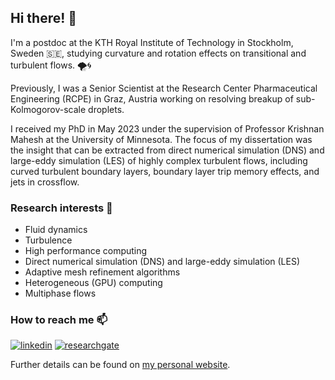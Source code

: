<!--
**morse129/morse129** is a ✨ _special_ ✨ repository because its `README.md` (this file) appears on your GitHub profile.

Here are some ideas to get you started:

- 🔭 I’m currently working on ...
- 🌱 I’m currently learning ...
- 👯 I’m looking to collaborate on ...
- 🤔 I’m looking for help with ...
- 💬 Ask me about ...
- 📫 How to reach me: ...
- 😄 Pronouns: ...
- ⚡ Fun fact: ...
-->


## Hi there! 👋

I'm a postdoc at the KTH Royal Institute of Technology in Stockholm, Sweden 🇸🇪, studying curvature and rotation effects on transitional and turbulent flows. 🌪️🌀 

Previously, I was a Senior Scientist at the Research Center Pharmaceutical Engineering (RCPE) in Graz, Austria working on resolving breakup of sub-Kolmogorov-scale droplets.

I received my PhD in May 2023 under the supervision of Professor Krishnan Mahesh at the University of Minnesota. The focus of my dissertation was the insight that can be extracted from direct numerical simulation (DNS) and large-eddy simulation (LES) of highly complex turbulent flows, including curved turbulent boundary layers, boundary layer trip memory effects, and jets in crossflow. 


### Research interests 🔭

* Fluid dynamics
* Turbulence
* High performance computing
* Direct numerical simulation (DNS) and large-eddy simulation (LES)
* Adaptive mesh refinement algorithms
* Heterogeneous (GPU) computing
* Multiphase flows


### How to reach me 📫

[![linkedin](https://skillicons.dev/icons?i=linkedin)](https://www.linkedin.com/in/nick-t-morse)
[![researchgate](https://upload.wikimedia.org/wikipedia/commons/thumb/5/5e/ResearchGate_icon_SVG.svg/50px-ResearchGate_icon_SVG.svg.png)](https://www.researchgate.net/profile/Nicholas_Morse3)

Further details can be found on [my personal website](https://morse129.github.io/).

